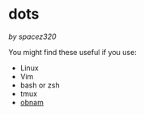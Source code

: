 dots
====

*by spacez320*

You might find these useful if you use:

* Linux
* Vim
* bash or zsh
* tmux
* [obnam](http://liw.fi/obnam/)

